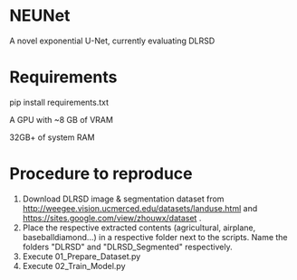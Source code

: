 # NEUNet
A novel exponential U-Net, currently evaluating DLRSD

# Requirements
pip install requirements.txt

A GPU with ~8 GB of VRAM

32GB+ of system RAM

# Procedure to reproduce
1. Download DLRSD image & segmentation dataset from http://weegee.vision.ucmerced.edu/datasets/landuse.html and https://sites.google.com/view/zhouwx/dataset .
2. Place the respective extracted contents (agricultural, airplane, baseballdiamond...) in a respective folder next to the scripts. Name the folders "DLRSD" and "DLRSD_Segmented" respectively.
3. Execute 01_Prepare_Dataset.py
4. Execute 02_Train_Model.py 
